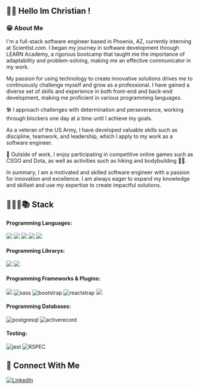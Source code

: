 ## 👋🏻 Hello Im Christian ! 

###  😁 About Me

I'm a full-stack software engineer based in Phoenix, AZ, currently interning at Scientist.com. I began my journey in software development through LEARN Academy, a rigorous bootcamp that taught me the importance of adaptability and problem-solving, making me an effective communicator in my work.

My passion for using technology to create innovative solutions drives me to continuously challenge myself and grow as a professional. I have gained a diverse set of skills and experience in both front-end and back-end development, making me proficient in various programming languages.

🛠 I approach challenges with determination and perseverance, working through blockers one day at a time until I achieve my goals.

As a veteran of the US Army, I have developed valuable skills such as discipline, teamwork, and leadership, which I apply to my work as a software engineer.

👾 Outside of work, I enjoy participating in competitive online games such as CSGO and Dota, as well as activities such as hiking and bodybuilding 🏋🏼.

In summary, I am a motivated and skilled software engineer with a passion for innovation and excellence. I am always eager to expand my knowledge and skillset and use my expertise to create impactful solutions.

## 👨🏼‍💻📚 Stack
#### Programming Languages:
<img src="https://img.shields.io/badge/JavaScript-323330?style=for-the-badge&logo=javascript&logoColor=F7DF1E"/> <img src="https://img.shields.io/badge/HTML5-E34F26?style=for-the-badge&logo=html5&logoColor=white"/> <img src="https://img.shields.io/badge/CSS3-1572B6?style=for-the-badge&logo=css3&logoColor=white"/> <img src="https://img.shields.io/badge/Ruby-CC342D?style=for-the-badge&logo=ruby&logoColor=white"/> <img src="https://img.shields.io/badge/TypeScript-007ACC?style=for-the-badge&logo=typescript&logoColor=white"/> 

#### Programming Librarys:
<img src="https://img.shields.io/badge/react-%2320232a.svg?style=for-the-badge&logo=react&logoColor=%2361DAFB"/> <img src="https://img.shields.io/badge/React_Native-20232A?style=for-the-badge&logo=react&logoColor=61DAFB" />

#### Programming Frameworks & Plugins:
 <img src="https://img.shields.io/badge/rails-%23CC0000.svg?style=for-the-badge&logo=ruby-on-rails&logoColor=white"/> ![sass](https://img.shields.io/badge/SASS-CC6699?style=for-the-badge&logo=sass&logoColor=white)
![bootstrap](https://img.shields.io/badge/Bootstrap-563D7C?style=for-the-badge&logo=bootstrap&logoColor=white)
![reactstrap](https://img.shields.io/badge/reactstrap-white?style=for-the-badge&logo=react&logoColor=323330)
<img src="https://img.shields.io/badge/Tailwind_CSS-38B2AC?style=for-the-badge&logo=tailwind-css&logoColor=white" />


#### Programming Databases: 
![postgresql](https://img.shields.io/badge/postgresql-white?style=for-the-badge&logo=postgresql&logoColor=#4169E1)
![activerecord](https://img.shields.io/badge/activerecord-white?style=for-the-badge&logo=rubyonrails&logoColor=CC0000)

#### Testing: 
![jest](https://img.shields.io/badge/Jest-853957?style=for-the-badge&logo=jest&logoColor=white)
![RSPEC](https://img.shields.io/badge/RSPEC-fc9cac?style=for-the-badge&logo=ruby&logoColor=6ce0f9)

## 🔗 Connect With Me
<a href="https://www.linkedin.com/in/christian-snyder/" target="_blank" rel="noopener noreferrer">
  <img src="https://img.shields.io/badge/LinkedIn-0077B5?style=for-the-badge&logo=linkedin&logoColor=white" alt="LinkedIn">
</a>
